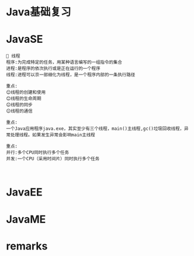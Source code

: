 # Java基础复习

# JavaSE
```text
🌳 线程
程序:为完成特定的任务，用某种语言编写的一组指令的集合
进程:是程序的依次执行或是正在运行的一个程序
线程:进程可以京一部细化为线程，是一个程序内部的一条执行路径

重点:
😊线程的创建和使用
😊线程的生命周期
😊线程的同步
😊线程的通信

重点:
一个Java应用程序java.exe，其实至少有三个线程，main()主线程,gc()垃圾回收线程，异常处理线程。如果发生异常会影响main主线程

重点:
并行:多个CPU同时执行多个任务
并发:一个CPU（采用时间片）同时执行多个任务



```
# JavaEE

# JavaME

# remarks